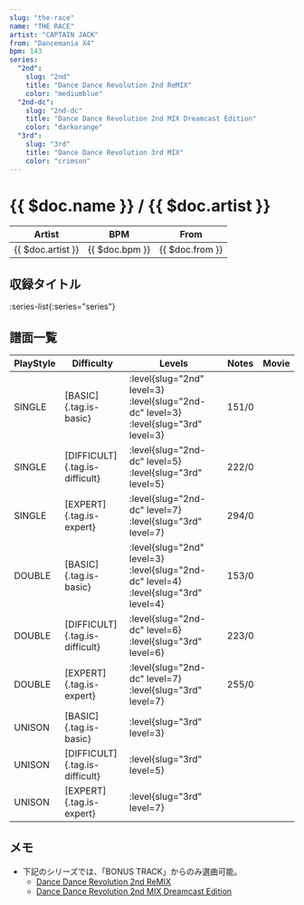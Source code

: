 ```yaml
---
slug: "the-race"
name: "THE RACE"
artist: "CAPTAIN JACK"
from: "Dancemania X4"
bpm: 143
series:
  "2nd":
    slug: "2nd"
    title: "Dance Dance Revolution 2nd ReMIX"
    color: "mediumblue"
  "2nd-dc":
    slug: "2nd-dc"
    title: "Dance Dance Revolution 2nd MIX Dreamcast Edition"
    color: "darkorange"
  "3rd":
    slug: "3rd"
    title: "Dance Dance Revolution 3rd MIX"
    color: "crimson"
---
```


# {{ $doc.name }} / {{ $doc.artist }}

|Artist|BPM|From|
|------|---|----|
|{{ $doc.artist }}|{{ $doc.bpm }}|{{ $doc.from }}|

## 収録タイトル

:series-list{:series="series"}

## 譜面一覧

|PlayStyle|Difficulty|Levels|Notes|Movie|
|---------|----------|------|-----|-----|
|SINGLE|[BASIC]{.tag.is-basic}|:level{slug="2nd" level=3} :level{slug="2nd-dc" level=3} :level{slug="3rd" level=3}|151/0||
|SINGLE|[DIFFICULT]{.tag.is-difficult}|:level{slug="2nd-dc" level=5} :level{slug="3rd" level=5}|222/0||
|SINGLE|[EXPERT]{.tag.is-expert}|:level{slug="2nd-dc" level=7} :level{slug="3rd" level=7}|294/0||
|DOUBLE|[BASIC]{.tag.is-basic}|:level{slug="2nd" level=3} :level{slug="2nd-dc" level=4} :level{slug="3rd" level=4}|153/0||
|DOUBLE|[DIFFICULT]{.tag.is-difficult}|:level{slug="2nd-dc" level=6} :level{slug="3rd" level=6}|223/0||
|DOUBLE|[EXPERT]{.tag.is-expert}|:level{slug="2nd-dc" level=7} :level{slug="3rd" level=7}|255/0||
|UNISON|[BASIC]{.tag.is-basic}|:level{slug="3rd" level=3}|||
|UNISON|[DIFFICULT]{.tag.is-difficult}|:level{slug="3rd" level=5}|||
|UNISON|[EXPERT]{.tag.is-expert}|:level{slug="3rd" level=7}|||

## メモ

- 下記のシリーズでは、「BONUS TRACK」からのみ選曲可能。
  - [Dance Dance Revolution 2nd ReMIX](/series/2nd/)
  - [Dance Dance Revolution 2nd MIX Dreamcast Edition](/series/2nd-dc/)
